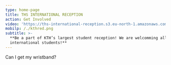```yaml
---
type: home-page
title: THS INTERNATIONAL RECEPTION
action: Get Involved
video: 'https://ths-international-reception.s3.eu-north-1.amazonaws.com/osqvik.mp4'
mobilp: /./kthred.png
subtitle: >-
  **Be a part of KTH’s largest student reception! We are welcomming all
  international students!**
---
```

Can I get my wristband?
